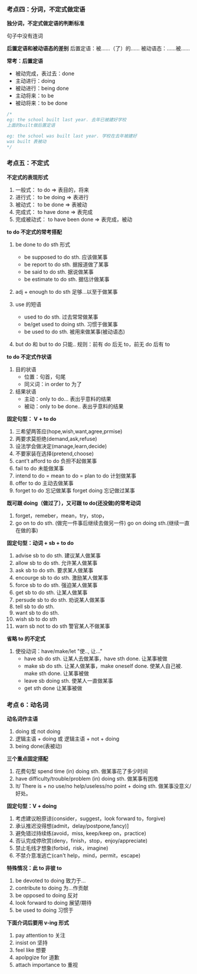 ### 考点四：分词，不定式做定语

**独分词，不定式做定语的判断标准**

句子中没有连词

**后置定语和被动语态的差别**
后置定语：被……（了）的……
被动语态：……被……

**常考：后置定语**

- 被动完成，表过去：done
- 主动进行：doing
- 被动进行：being done
- 主动将来：to be
- 被动将来：to be done

```js
/*
eg: the school built last year. 去年已被建好学校
上面的built做后置定语

eg: the school was built last year. 学校在去年被建好
was built 表被动
*/
```

### 考点五：不定式

**不定式的表现形式**

1. 一般式： to do => 表目的，将来
2. 进行式： to be doing => 表进行
3. 被动式： to be done => 表被动
4. 完成式： to have done => 表完成
5. 完成被动式： to have been done => 表完成，被动

**to do 不定式的常考搭配**

1. be done to do sth 形式

   - be supposed to do sth. 应该做某事
   - be report to do sth. 据报道做了某事
   - be said to do sth. 据说做某事
   - be estimate to do sth. 据估计做某事

2. adj + enough to do sth 足够...以至于做某事
3. use 的短语
   - used to do sth. 过去常常做某事
   - be/get used to doing sth. 习惯于做某事
   - be used to do sth. 被用来做某事(被动语态)
4. but do 和 but to do 只能..
   规则：前有 do 后无 to，前无 do 后有 to

**to do 不定式作状语**

1. 目的状语
   - 位置：句首，句尾
   - 同义词：in order to 为了
2. 结果状语
   - 主动：only to do... 表出乎意料的结果
   - 被动：only to be done.. 表出乎意料的结果

**固定句型： V + to do**

1. 三希望两答应(hope,wish,want,agree,prmise)
2. 两要求莫拒绝(demand,ask,refuse)
3. 设法学会做决定(manage,learn,decide)
4. 不要家装在选择(pretend,choose)
5. cant't afford to do 负担不起做某事
6. fail to do 未能做某事
7. intend to do = mean to do = plan to do 计划做某事
8. offer to do 主动去做某事
9. forget to do 忘记做某事 forget doing 忘记做过某事

**既可跟 doing（做过了），又可跟 to do(还没做)的常考动词**

1. forget，remeber，mean，try，stop，
2. go on to do sth. (做完一件事后继续去做另一件) go on doing sth.(继续一直在做的事)

**固定句型：动词 + sb + to do**

1. advise sb to do sth. 建议某人做某事
2. allow sb to do sth. 允许某人做某事
3. ask sb to do sth. 要求某人做某事
4. encourge sb to do sth. 激励某人做某事
5. force sb to do sth. 强迫某人做某事
6. get sb to do sth. 让某人做某事
7. persude sb to do sth. 劝说某人做某事
8. tell sb to do sth.
9. want sb to do sth.
10. wish sb to do sth
11. warn sb not to do sth 警官某人不做某事

**省略 to 的不定式**

1. 使役动词：have/make/let "使.., 让..."
   - have sb do sth. 让某人去做某事，have sth done. 让某事被做
   - make sb do sth. 让某人做某事，make oneself done. 使某人自己被. make sth done. 让某事被做
   - leave sb doing sth. 使某人一直做某事
   - get sth done 让某事被做

### 考点 6：动名词

**动名词作主语**

1. doing 或 not doing
2. 逻辑主语 + doing 或 逻辑主语 + not + doing
3. being done(表被动)

**三个重点固定搭配**

1. 花费句型 spend time (in) doing sth. 做某事花了多少时间
2. have difficulty/trouble/problem (in) doing sth. 做某事有困难
3. It/ There is + no use/no help/useless/no point + doing sth. 做某事没意义/好处。

**固定句型：V + doing**

1. 考虑建议盼原谅(consider，suggest，look forward to，forgive)
2. 承认推迟没得想(admit，delay/postpone,fancy)]
3. 避免错过持续练(avoid，miss, keep/keep on，practice)
4. 否认完成停欣赏(deny，finish，stop，enjoy/appreciate)
5. 禁止毛线才想象(forbid，risk，imagine)
6. 不禁介意准逃亡(can't help，mind，permit，escape)

**特殊情况：此 to 非彼 to**

1. be devoted to doing 致力于...
2. contribute to doing 为...作贡献
3. be opposed to doing 反对
4. look forward to doing 展望/期待
5. be used to doing 习惯于

**下面介词后要用 v-ing 形式**

1. pay attention to 关注
2. insist on 坚持
3. feel like 想要
4. apolpgize for 道歉
5. attach importance to 重视
